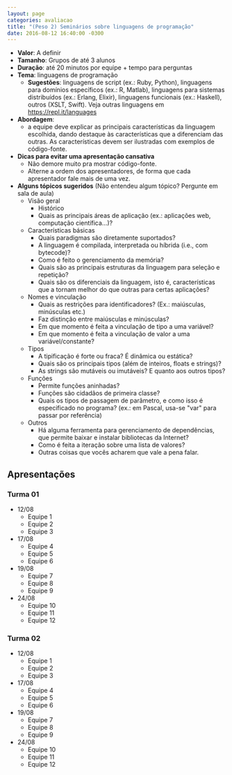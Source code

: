 ```yaml
---
layout: page
categories: avaliacao
title: "(Peso 2) Seminários sobre linguagens de programação"
date: 2016-08-12 16:40:00 -0300
---
```


- **Valor**: A definir
- **Tamanho**: Grupos de até 3 alunos
- **Duração**: até 20 minutos por equipe + tempo para perguntas
- **Tema**: linguagens de programação
    + **Sugestões**: linguagens de script (ex.: Ruby, Python), linguagens para domínios específicos (ex.: R, Matlab), linguagens para sistemas distribuídos (ex.: Erlang, Elixir), linguagens funcionais (ex.: Haskell), outros (XSLT, Swift). Veja outras linguagens em <https://repl.it/languages>
- **Abordagem**:
    - a equipe deve explicar as principais características da linguagem escolhida, dando destaque às características que a diferenciam das outras. As características devem ser ilustradas com exemplos de código-fonte.
- **Dicas para evitar uma apresentação cansativa**
    - Não demore muito pra mostrar código-fonte.
    - Alterne a ordem dos apresentadores, de forma que cada apresentador fale mais de uma vez.
- **Alguns tópicos sugeridos** (Não entendeu algum tópico? Pergunte em sala de aula)
    + Visão geral
        + Histórico
        + Quais as principais áreas de aplicação (ex.: aplicações web, computação científica...)?
    + Características básicas
        + Quais paradigmas são diretamente suportados?
        + A linguagem é compilada, interpretada ou híbrida (i.e., com bytecode)?
        + Como é feito o gerenciamento da memória?
        + Quais são as principais estruturas da linguagem para seleção e repetição?
        + Quais são os diferenciais da linguagem, isto é, características que a tornam melhor do que outras para certas aplicações?
    + Nomes e vinculação
        + Quais as restrições para identificadores? (Ex.: maiúsculas, minúsculas etc.)
        + Faz distinção entre maiúsculas e minúsculas?
        + Em que momento é feita a vinculação de tipo a uma variável?
        + Em que momento é feita a vinculação de valor a uma variável/constante?
    + Tipos
        + A tipificação é forte ou fraca? É dinâmica ou estática?
        + Quais são os principais tipos (além de inteiros, floats e strings)?
        + As strings são mutáveis ou imutáveis? E quanto aos outros tipos?
    + Funções
        + Permite funções aninhadas?
        + Funções são cidadãos de primeira classe?
        + Quais os tipos de passagem de parâmetro, e como isso é especificado no programa? (ex.: em Pascal, usa-se "var" para passar por referência)
    + Outros
        + Há alguma ferramenta para gerenciamento de dependências, que permite baixar e instalar bibliotecas da Internet?
        + Como é feita a iteração sobre uma lista de valores?
        + Outras coisas que vocês acharem que vale a pena falar.

## Apresentações


### Turma 01

- 12/08
    + Equipe 1
    + Equipe 2
    + Equipe 3
- 17/08
    + Equipe 4
    + Equipe 5
    + Equipe 6
- 19/08
    + Equipe 7
    + Equipe 8
    + Equipe 9
- 24/08
    + Equipe 10
    + Equipe 11
    + Equipe 12

### Turma 02

- 12/08
    + Equipe 1
    + Equipe 2
    + Equipe 3
- 17/08
    + Equipe 4
    + Equipe 5
    + Equipe 6
- 19/08
    + Equipe 7
    + Equipe 8
    + Equipe 9
- 24/08
    + Equipe 10
    + Equipe 11
    + Equipe 12
